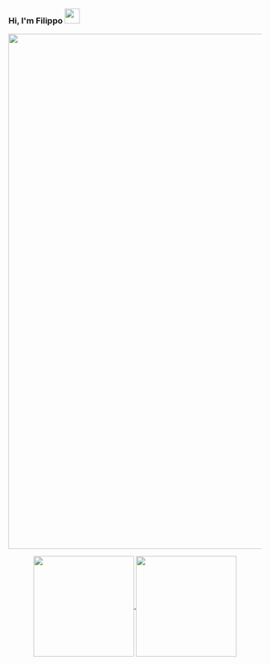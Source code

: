 ### Hi, I'm Filippo <img src="https://user-images.githubusercontent.com/74038190/214644152-52f47eb3-5e31-4f47-8758-05c9468d5596.gif" width="30">

<img src="https://user-images.githubusercontent.com/74038190/212284100-561aa473-3905-4a80-b561-0d28506553ee.gif" width="1024">

<p align="center">
  <a href="https://github.com/anuraghazra/github-readme-stats">
    <img 
      height=200
      align="center" 
      src="https://github-readme-stats.vercel.app/api?username=FilippoFantinato&theme=dark&show_icons=true&rank_icon=github&card_width=1024" />
  </a>
  <a href="https://github.com/anuraghazra/convoychat">
    <img 
      height=200
      align="center" 
      src="https://github-readme-stats.vercel.app/api/top-langs/?username=FilippoFantinato&layout=compact&theme=dark&langs_count=10&hide=Jupyter%20Notebook&size_weight=0.5&count_weight=0.5&card_width=1090" />
  </a>
</p>

<!--
**FilippoFantinato/FilippoFantinato** is a ✨ _special_ ✨ repository because its `README.md` (this file) appears on your GitHub profile.

Here are some ideas to get you started:

- 🔭 I’m currently working on ...
- 🌱 I’m currently learning ...
- 👯 I’m looking to collaborate on ...
- 🤔 I’m looking for help with ...
- 💬 Ask me about ...
- 📫 How to reach me: ...
- 😄 Pronouns: ...
- ⚡ Fun fact: ...
-->
